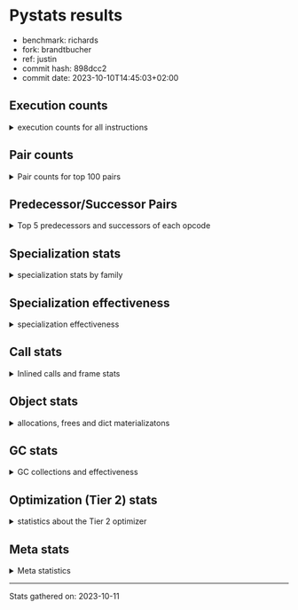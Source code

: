 
# Pystats results

- benchmark: richards
- fork: brandtbucher
- ref: justin
- commit hash: 898dcc2
- commit date: 2023-10-10T14:45:03+02:00

## Execution counts

<details>
<summary> execution counts for all instructions </summary>

|Name | Count | Self | Cumulative | Miss ratio | 
|---|---:|---:|---:|---:|
| LOAD_FAST | 250,056,840 | 23.2% | 23.2% |  |
| LOAD_ATTR_INSTANCE_VALUE | 110,085,620 | 10.2% | 33.3% | 34.9% |
| TO_BOOL_BOOL | 72,537,840 | 6.7% | 40.1% |  |
| RETURN_VALUE | 54,493,860 | 5.0% | 45.1% |  |
| POP_JUMP_IF_FALSE | 54,383,160 | 5.0% | 50.1% |  |
| LOAD_ATTR_METHOD_WITH_VALUES | 54,030,520 | 5.0% | 55.1% | 44.6% |
| CALL_PY_EXACT_ARGS | 53,676,120 | 5.0% | 60.1% | 9.8% |
| RESUME_CHECK | 53,580,300 | 5.0% | 65.1% | 0.0% |
| STORE_FAST | 49,252,620 | 4.6% | 69.6% |  |
| STORE_ATTR_INSTANCE_VALUE | 43,872,720 | 4.1% | 73.7% | 14.8% |
| LOAD_CONST | 39,480,420 | 3.7% | 77.4% |  |
| COPY | 36,051,540 | 3.3% | 80.7% |  |
| POP_TOP | 28,737,900 | 2.7% | 83.4% |  |
| LOAD_GLOBAL_MODULE | 27,715,900 | 2.6% | 85.9% |  |
| POP_JUMP_IF_NOT_NONE | 23,066,160 | 2.1% | 88.1% |  |
| POP_JUMP_IF_NONE | 16,842,120 | 1.6% | 89.6% |  |
| POP_JUMP_IF_TRUE | 16,511,040 | 1.5% | 91.1% |  |
| LOAD_FAST_LOAD_FAST | 15,352,440 | 1.4% | 92.6% |  |
| ENTER_EXECUTOR | 13,096,320 | 1.2% | 93.8% |  |
| UNARY_NOT | 11,405,700 | 1.1% | 94.8% |  |
| COMPARE_OP_INT | 9,762,060 | 0.9% | 95.7% |  |
| JUMP_FORWARD | 8,109,840 | 0.8% | 96.5% |  |
| LOAD_GLOBAL_BUILTIN | 7,894,980 | 0.7% | 97.2% |  |
| CALL_ISINSTANCE | 7,894,800 | 0.7% | 98.0% |  |
| SWAP | 5,985,240 | 0.6% | 98.5% |  |
| BINARY_OP_ADD_INT | 5,601,120 | 0.5% | 99.0% |  |
| BINARY_SUBSCR_LIST_INT | 5,105,400 | 0.5% | 99.5% |  |
| BINARY_OP | 3,000,540 | 0.3% | 99.8% |  |
| BINARY_OP_SUBTRACT_INT | 1,500,720 | 0.1% | 99.9% |  |
| STORE_SUBSCR_LIST_INT | 301,440 | 0.0% | 99.9% |  |
| FOR_ITER_RANGE | 279,660 | 0.0% | 100.0% |  |
| GET_ITER | 279,420 | 0.0% | 100.0% |  |
| RETURN_CONST | 4,080 | 0.0% | 100.0% |  |
| EXIT_INIT_CHECK | 3,120 | 0.0% | 100.0% |  |
| CALL_ALLOC_AND_ENTER_INIT | 3,120 | 0.0% | 100.0% |  |
| BUILD_LIST | 960 | 0.0% | 100.0% |  |
| LOAD_ATTR | 900 | 0.0% | 100.0% |  |
| CALL | 400 | 0.0% | 100.0% |  |
| PUSH_NULL | 360 | 0.0% | 100.0% |  |
| EXTENDED_ARG | 360 | 0.0% | 100.0% |  |
| JUMP_BACKWARD | 240 | 0.0% | 100.0% |  |
| CALL_BUILTIN_CLASS | 180 | 0.0% | 100.0% |  |
| LOAD_DEREF | 120 | 0.0% | 100.0% |  |
| INTERPRETER_EXIT | 120 | 0.0% | 100.0% |  |
| LOAD_ATTR_MODULE | 100 | 0.0% | 100.0% |  |
| LOAD_GLOBAL | 80 | 0.0% | 100.0% |  |
| NOP | 60 | 0.0% | 100.0% |  |
| COPY_FREE_VARS | 60 | 0.0% | 100.0% |  |
| CALL_FUNCTION_EX | 60 | 0.0% | 100.0% |  |
| BINARY_OP_SUBTRACT_FLOAT | 60 | 0.0% | 100.0% |  |
| COMPARE_OP | 20 | 0.0% | 100.0% |  |


</details>

## Pair counts

<details>
<summary> Pair counts for top 100 pairs </summary>

|Pair | Count | Self | Cumulative | 
|---|---:|---:|---:|
| LOAD_FAST LOAD_ATTR_INSTANCE_VALUE | 91,488,960 | 8.5% | 8.5% |
| CALL_PY_EXACT_ARGS RESUME_CHECK | 53,577,000 | 5.0% | 13.4% |
| TO_BOOL_BOOL POP_JUMP_IF_FALSE | 44,621,100 | 4.1% | 17.6% |
| LOAD_FAST LOAD_ATTR_METHOD_WITH_VALUES | 41,694,360 | 3.9% | 21.4% |
| RESUME_CHECK LOAD_FAST | 40,476,960 | 3.7% | 25.2% |
| LOAD_FAST STORE_ATTR_INSTANCE_VALUE | 33,098,040 | 3.1% | 28.2% |
| STORE_FAST LOAD_FAST | 32,187,000 | 3.0% | 31.2% |
| LOAD_ATTR_METHOD_WITH_VALUES CALL_PY_EXACT_ARGS | 31,104,120 | 2.9% | 34.1% |
| STORE_ATTR_INSTANCE_VALUE LOAD_FAST | 30,485,280 | 2.8% | 36.9% |
| COPY TO_BOOL_BOOL | 30,066,300 | 2.8% | 39.7% |
| POP_TOP LOAD_FAST | 25,666,920 | 2.4% | 42.1% |
| POP_JUMP_IF_FALSE LOAD_FAST | 22,639,680 | 2.1% | 44.2% |
| LOAD_CONST LOAD_FAST | 21,893,880 | 2.0% | 46.2% |
| LOAD_ATTR_INSTANCE_VALUE COPY | 21,450,600 | 2.0% | 48.2% |
| POP_JUMP_IF_NOT_NONE LOAD_FAST | 19,064,280 | 1.8% | 50.0% |
| RETURN_VALUE RETURN_VALUE | 18,579,120 | 1.7% | 51.7% |
| LOAD_ATTR_INSTANCE_VALUE STORE_FAST | 18,563,280 | 1.7% | 53.4% |
| LOAD_FAST POP_JUMP_IF_NOT_NONE | 17,486,640 | 1.6% | 55.0% |
| RETURN_VALUE TO_BOOL_BOOL | 17,425,560 | 1.6% | 56.6% |
| LOAD_FAST POP_JUMP_IF_NONE | 16,842,120 | 1.6% | 58.2% |
| TO_BOOL_BOOL POP_JUMP_IF_TRUE | 16,511,040 | 1.5% | 59.7% |
| LOAD_FAST RETURN_VALUE | 15,973,020 | 1.5% | 61.2% |
| LOAD_ATTR_INSTANCE_VALUE LOAD_FAST | 15,353,040 | 1.4% | 62.6% |
| POP_JUMP_IF_FALSE POP_TOP | 14,670,660 | 1.4% | 64.0% |
| LOAD_ATTR_INSTANCE_VALUE CALL_PY_EXACT_ARGS | 13,098,000 | 1.2% | 65.2% |
| POP_JUMP_IF_NONE ENTER_EXECUTOR | 12,795,600 | 1.2% | 66.4% |
| RETURN_VALUE STORE_FAST | 11,885,160 | 1.1% | 67.5% |
| ENTER_EXECUTOR LOAD_ATTR_METHOD_WITH_VALUES | 11,881,080 | 1.1% | 68.6% |
| STORE_ATTR_INSTANCE_VALUE LOAD_CONST | 11,540,880 | 1.1% | 69.6% |
| TO_BOOL_BOOL UNARY_NOT | 11,405,700 | 1.1% | 70.7% |
| LOAD_ATTR_INSTANCE_VALUE TO_BOOL_BOOL | 11,405,700 | 1.1% | 71.8% |
| LOAD_ATTR_METHOD_WITH_VALUES LOAD_FAST_LOAD_FAST | 10,684,320 | 1.0% | 72.7% |
| LOAD_ATTR_METHOD_WITH_VALUES LOAD_FAST | 10,587,840 | 1.0% | 73.7% |
| LOAD_FAST LOAD_GLOBAL_MODULE | 10,334,520 | 1.0% | 74.7% |
| COMPARE_OP_INT POP_JUMP_IF_FALSE | 9,762,060 | 0.9% | 75.6% |
| LOAD_ATTR_INSTANCE_VALUE RETURN_VALUE | 9,700,260 | 0.9% | 76.5% |
| LOAD_ATTR_INSTANCE_VALUE LOAD_CONST | 9,263,640 | 0.9% | 77.3% |
| LOAD_FAST STORE_FAST | 9,150,840 | 0.8% | 78.2% |
| UNARY_NOT COPY | 8,615,700 | 0.8% | 79.0% |
| POP_JUMP_IF_TRUE POP_TOP | 8,615,700 | 0.8% | 79.8% |
| RESUME_CHECK LOAD_CONST | 7,995,480 | 0.7% | 80.5% |
| JUMP_FORWARD LOAD_FAST | 7,970,160 | 0.7% | 81.3% |
| LOAD_GLOBAL_BUILTIN LOAD_FAST | 7,894,980 | 0.7% | 82.0% |
| STORE_FAST LOAD_GLOBAL_BUILTIN | 7,894,800 | 0.7% | 82.7% |
| POP_JUMP_IF_TRUE LOAD_FAST | 7,894,800 | 0.7% | 83.5% |
| LOAD_GLOBAL_MODULE CALL_ISINSTANCE | 7,894,800 | 0.7% | 84.2% |
| LOAD_FAST_LOAD_FAST LOAD_ATTR_INSTANCE_VALUE | 7,894,800 | 0.7% | 84.9% |
| CALL_ISINSTANCE TO_BOOL_BOOL | 7,894,800 | 0.7% | 85.6% |
| POP_JUMP_IF_FALSE RETURN_VALUE | 6,779,400 | 0.6% | 86.3% |
| SWAP STORE_ATTR_INSTANCE_VALUE | 5,985,240 | 0.6% | 86.8% |
| COPY LOAD_ATTR_INSTANCE_VALUE | 5,985,240 | 0.6% | 87.4% |
| LOAD_GLOBAL_MODULE TO_BOOL_BOOL | 5,745,480 | 0.5% | 87.9% |
| LOAD_ATTR_INSTANCE_VALUE POP_JUMP_IF_NOT_NONE | 5,579,520 | 0.5% | 88.4% |
| LOAD_FAST CALL_PY_EXACT_ARGS | 5,384,640 | 0.5% | 88.9% |
| LOAD_CONST BINARY_OP_ADD_INT | 5,300,400 | 0.5% | 89.4% |
| RETURN_VALUE POP_TOP | 5,204,400 | 0.5% | 89.9% |
| POP_JUMP_IF_FALSE LOAD_GLOBAL_MODULE | 5,167,080 | 0.5% | 90.4% |
| POP_JUMP_IF_FALSE LOAD_CONST | 5,126,160 | 0.5% | 90.9% |
| RESUME_CHECK LOAD_GLOBAL_MODULE | 5,106,760 | 0.5% | 91.3% |
| LOAD_FAST BINARY_SUBSCR_LIST_INT | 5,105,400 | 0.5% | 91.8% |
| LOAD_CONST STORE_FAST | 5,104,920 | 0.5% | 92.3% |
| STORE_FAST JUMP_FORWARD | 5,040,600 | 0.5% | 92.7% |
| LOAD_FAST_LOAD_FAST STORE_ATTR_INSTANCE_VALUE | 4,666,080 | 0.4% | 93.2% |
| BINARY_OP_ADD_INT SWAP | 4,184,400 | 0.4% | 93.6% |
| LOAD_GLOBAL_MODULE COMPARE_OP_INT | 4,111,680 | 0.4% | 93.9% |
| LOAD_GLOBAL_MODULE LOAD_ATTR_INSTANCE_VALUE | 3,991,200 | 0.4% | 94.3% |
| BINARY_SUBSCR_LIST_INT STORE_FAST | 3,989,400 | 0.4% | 94.7% |
| LOAD_GLOBAL_MODULE COPY | 3,905,160 | 0.4% | 95.0% |
| POP_TOP JUMP_FORWARD | 3,069,240 | 0.3% | 95.3% |
| LOAD_CONST BINARY_OP | 2,998,800 | 0.3% | 95.6% |
| LOAD_ATTR_INSTANCE_VALUE COMPARE_OP_INT | 2,970,960 | 0.3% | 95.9% |
| POP_JUMP_IF_NOT_NONE LOAD_FAST_LOAD_FAST | 2,886,600 | 0.3% | 96.1% |
| POP_JUMP_IF_NONE LOAD_FAST | 2,831,040 | 0.3% | 96.4% |
| STORE_FAST LOAD_GLOBAL_MODULE | 2,790,600 | 0.3% | 96.7% |
| LOAD_FAST_LOAD_FAST CALL_PY_EXACT_ARGS | 2,790,240 | 0.3% | 96.9% |
| UNARY_NOT RETURN_VALUE | 2,790,000 | 0.3% | 97.2% |
| LOAD_CONST COMPARE_OP_INT | 2,679,400 | 0.2% | 97.4% |
| LOAD_FAST COPY | 2,080,080 | 0.2% | 97.6% |
| BINARY_OP LOAD_CONST | 1,798,920 | 0.2% | 97.8% |
| LOAD_ATTR_INSTANCE_VALUE LOAD_GLOBAL_MODULE | 1,674,480 | 0.2% | 97.9% |
| LOAD_CONST BINARY_OP_SUBTRACT_INT | 1,500,720 | 0.1% | 98.1% |
| STORE_ATTR_INSTANCE_VALUE LOAD_GLOBAL_MODULE | 1,437,720 | 0.1% | 98.2% |
| RETURN_VALUE LOAD_FAST | 1,397,400 | 0.1% | 98.4% |
| POP_JUMP_IF_NONE LOAD_FAST_LOAD_FAST | 1,215,240 | 0.1% | 98.5% |
| STORE_FAST LOAD_CONST | 1,200,000 | 0.1% | 98.6% |
| LOAD_GLOBAL_MODULE CALL_PY_EXACT_ARGS | 1,200,000 | 0.1% | 98.7% |
| BINARY_OP_SUBTRACT_INT SWAP | 1,200,000 | 0.1% | 98.8% |
| LOAD_ATTR_METHOD_WITH_VALUES LOAD_GLOBAL_MODULE | 1,199,880 | 0.1% | 98.9% |
| LOAD_FAST LOAD_CONST | 1,116,180 | 0.1% | 99.0% |
| BINARY_SUBSCR_LIST_INT LOAD_FAST | 1,116,000 | 0.1% | 99.1% |
| BINARY_OP_ADD_INT LOAD_FAST | 1,116,000 | 0.1% | 99.2% |
| POP_JUMP_IF_NOT_NONE LOAD_CONST | 1,115,280 | 0.1% | 99.3% |
| LOAD_ATTR_INSTANCE_VALUE LOAD_ATTR_INSTANCE_VALUE | 725,420 | 0.1% | 99.4% |
| ENTER_EXECUTOR RETURN_VALUE | 668,400 | 0.1% | 99.4% |
| BINARY_OP SWAP | 600,840 | 0.1% | 99.5% |
| BINARY_OP LOAD_FAST | 600,000 | 0.1% | 99.6% |
| LOAD_ATTR_METHOD_WITH_VALUES LOAD_ATTR_METHOD_WITH_VALUES | 454,360 | 0.0% | 99.6% |
| LOAD_GLOBAL_MODULE LOAD_FAST | 301,440 | 0.0% | 99.6% |
| LOAD_FAST STORE_SUBSCR_LIST_INT | 301,440 | 0.0% | 99.7% |
| STORE_SUBSCR_LIST_INT ENTER_EXECUTOR | 300,720 | 0.0% | 99.7% |


</details>

## Predecessor/Successor Pairs

<details>
<summary> Top 5 predecessors and successors of each opcode </summary>

### CACHE

<details>
<summary> Successors and predecessors for CACHE </summary>

|Predecessors | Count | Percentage | 
|---|---:|---:|

|Successors | Count | Percentage | 
|---|---:|---:|
| RESUME_CHECK | 120 | 100.0% |


</details>

### EXIT_INIT_CHECK

<details>
<summary> Successors and predecessors for EXIT_INIT_CHECK </summary>

|Predecessors | Count | Percentage | 
|---|---:|---:|
| RETURN_CONST | 3,120 | 100.0% |

|Successors | Count | Percentage | 
|---|---:|---:|
| RETURN_VALUE | 3,120 | 100.0% |


</details>

### GET_ITER

<details>
<summary> Successors and predecessors for GET_ITER </summary>

|Predecessors | Count | Percentage | 
|---|---:|---:|
| LOAD_GLOBAL_MODULE | 279,240 | 99.9% |
| CALL_BUILTIN_CLASS | 120 | 0.0% |
| LOAD_FAST | 60 | 0.0% |

|Successors | Count | Percentage | 
|---|---:|---:|
| FOR_ITER_RANGE | 279,300 | 100.0% |
| EXTENDED_ARG | 120 | 0.0% |


</details>

### INTERPRETER_EXIT

<details>
<summary> Successors and predecessors for INTERPRETER_EXIT </summary>

|Predecessors | Count | Percentage | 
|---|---:|---:|
| RETURN_CONST | 120 | 100.0% |

|Successors | Count | Percentage | 
|---|---:|---:|


</details>

### NOP

<details>
<summary> Successors and predecessors for NOP </summary>

|Predecessors | Count | Percentage | 
|---|---:|---:|
| POP_TOP | 60 | 100.0% |

|Successors | Count | Percentage | 
|---|---:|---:|
| LOAD_DEREF | 60 | 100.0% |


</details>

### POP_TOP

<details>
<summary> Successors and predecessors for POP_TOP </summary>

|Predecessors | Count | Percentage | 
|---|---:|---:|
| POP_JUMP_IF_FALSE | 14,670,660 | 51.0% |
| POP_JUMP_IF_TRUE | 8,615,700 | 30.0% |
| RETURN_VALUE | 5,204,400 | 18.1% |
| ENTER_EXECUTOR | 246,120 | 0.9% |
| RETURN_CONST | 840 | 0.0% |

|Successors | Count | Percentage | 
|---|---:|---:|
| LOAD_FAST | 25,666,920 | 89.3% |
| JUMP_FORWARD | 3,069,240 | 10.7% |
| RETURN_CONST | 720 | 0.0% |
| LOAD_GLOBAL_MODULE | 720 | 0.0% |
| LOAD_CONST | 120 | 0.0% |


</details>

### PUSH_NULL

<details>
<summary> Successors and predecessors for PUSH_NULL </summary>

|Predecessors | Count | Percentage | 
|---|---:|---:|
| LOAD_FAST | 240 | 66.7% |
| LOAD_DEREF | 60 | 16.7% |
| LOAD_ATTR_MODULE | 40 | 11.1% |
| LOAD_ATTR | 20 | 5.6% |

|Successors | Count | Percentage | 
|---|---:|---:|
| CALL | 300 | 83.3% |
| LOAD_FAST | 60 | 16.7% |


</details>

### RETURN_VALUE

<details>
<summary> Successors and predecessors for RETURN_VALUE </summary>

|Predecessors | Count | Percentage | 
|---|---:|---:|
| RETURN_VALUE | 18,579,120 | 34.1% |
| LOAD_FAST | 15,973,020 | 29.3% |
| LOAD_ATTR_INSTANCE_VALUE | 9,700,260 | 17.8% |
| POP_JUMP_IF_FALSE | 6,779,400 | 12.4% |
| UNARY_NOT | 2,790,000 | 5.1% |

|Successors | Count | Percentage | 
|---|---:|---:|
| RETURN_VALUE | 18,579,120 | 34.1% |
| TO_BOOL_BOOL | 17,425,560 | 32.0% |
| STORE_FAST | 11,885,160 | 21.8% |
| POP_TOP | 5,204,400 | 9.6% |
| LOAD_FAST | 1,397,400 | 2.6% |


</details>

### UNARY_NOT

<details>
<summary> Successors and predecessors for UNARY_NOT </summary>

|Predecessors | Count | Percentage | 
|---|---:|---:|
| TO_BOOL_BOOL | 11,405,700 | 100.0% |

|Successors | Count | Percentage | 
|---|---:|---:|
| COPY | 8,615,700 | 75.5% |
| RETURN_VALUE | 2,790,000 | 24.5% |


</details>

### BINARY_OP

<details>
<summary> Successors and predecessors for BINARY_OP </summary>

|Predecessors | Count | Percentage | 
|---|---:|---:|
| LOAD_CONST | 2,998,800 | 99.9% |
| LOAD_GLOBAL_MODULE | 960 | 0.0% |
| BINARY_OP | 760 | 0.0% |
| LOAD_FAST | 20 | 0.0% |

|Successors | Count | Percentage | 
|---|---:|---:|
| LOAD_CONST | 1,798,920 | 60.0% |
| SWAP | 600,840 | 20.0% |
| LOAD_FAST | 600,000 | 20.0% |
| BINARY_OP | 760 | 0.0% |
| BINARY_OP_SUBTRACT_FLOAT | 20 | 0.0% |


</details>

### BUILD_LIST

<details>
<summary> Successors and predecessors for BUILD_LIST </summary>

|Predecessors | Count | Percentage | 
|---|---:|---:|
| LOAD_CONST | 960 | 100.0% |

|Successors | Count | Percentage | 
|---|---:|---:|
| LOAD_GLOBAL_MODULE | 960 | 100.0% |


</details>

### CALL

<details>
<summary> Successors and predecessors for CALL </summary>

|Predecessors | Count | Percentage | 
|---|---:|---:|
| PUSH_NULL | 300 | 75.0% |
| CALL | 80 | 20.0% |
| LOAD_FAST | 20 | 5.0% |

|Successors | Count | Percentage | 
|---|---:|---:|
| POP_TOP | 180 | 45.0% |
| CALL | 80 | 20.0% |
| STORE_FAST | 60 | 15.0% |
| LOAD_FAST | 60 | 15.0% |
| CALL_BUILTIN_CLASS | 20 | 5.0% |


</details>

### CALL_FUNCTION_EX

<details>
<summary> Successors and predecessors for CALL_FUNCTION_EX </summary>

|Predecessors | Count | Percentage | 
|---|---:|---:|
| LOAD_FAST | 60 | 100.0% |

|Successors | Count | Percentage | 
|---|---:|---:|
| COPY_FREE_VARS | 60 | 100.0% |


</details>

### COMPARE_OP

<details>
<summary> Successors and predecessors for COMPARE_OP </summary>

|Predecessors | Count | Percentage | 
|---|---:|---:|
| LOAD_CONST | 20 | 100.0% |

|Successors | Count | Percentage | 
|---|---:|---:|
| COMPARE_OP_INT | 20 | 100.0% |


</details>

### COPY

<details>
<summary> Successors and predecessors for COPY </summary>

|Predecessors | Count | Percentage | 
|---|---:|---:|
| LOAD_ATTR_INSTANCE_VALUE | 21,450,600 | 59.5% |
| UNARY_NOT | 8,615,700 | 23.9% |
| LOAD_GLOBAL_MODULE | 3,905,160 | 10.8% |
| LOAD_FAST | 2,080,080 | 5.8% |

|Successors | Count | Percentage | 
|---|---:|---:|
| TO_BOOL_BOOL | 30,066,300 | 83.4% |
| LOAD_ATTR_INSTANCE_VALUE | 5,985,240 | 16.6% |


</details>

### COPY_FREE_VARS

<details>
<summary> Successors and predecessors for COPY_FREE_VARS </summary>

|Predecessors | Count | Percentage | 
|---|---:|---:|
| CALL_FUNCTION_EX | 60 | 100.0% |

|Successors | Count | Percentage | 
|---|---:|---:|
| RESUME_CHECK | 60 | 100.0% |


</details>

### ENTER_EXECUTOR

<details>
<summary> Successors and predecessors for ENTER_EXECUTOR </summary>

|Predecessors | Count | Percentage | 
|---|---:|---:|
| POP_JUMP_IF_NONE | 12,795,600 | 97.7% |
| STORE_SUBSCR_LIST_INT | 300,720 | 2.3% |

|Successors | Count | Percentage | 
|---|---:|---:|
| LOAD_ATTR_METHOD_WITH_VALUES | 11,881,080 | 90.7% |
| RETURN_VALUE | 668,400 | 5.1% |
| LOAD_FAST | 279,240 | 2.1% |
| POP_TOP | 246,120 | 1.9% |
| LOAD_CONST | 21,480 | 0.2% |


</details>

### EXTENDED_ARG

<details>
<summary> Successors and predecessors for EXTENDED_ARG </summary>

|Predecessors | Count | Percentage | 
|---|---:|---:|
| POP_JUMP_IF_FALSE | 120 | 33.3% |
| JUMP_BACKWARD | 120 | 33.3% |
| GET_ITER | 120 | 33.3% |

|Successors | Count | Percentage | 
|---|---:|---:|
| FOR_ITER_RANGE | 240 | 66.7% |
| JUMP_BACKWARD | 120 | 33.3% |


</details>

### JUMP_BACKWARD

<details>
<summary> Successors and predecessors for JUMP_BACKWARD </summary>

|Predecessors | Count | Percentage | 
|---|---:|---:|
| POP_TOP | 120 | 50.0% |
| EXTENDED_ARG | 120 | 50.0% |

|Successors | Count | Percentage | 
|---|---:|---:|
| FOR_ITER_RANGE | 120 | 50.0% |
| EXTENDED_ARG | 120 | 50.0% |


</details>

### JUMP_FORWARD

<details>
<summary> Successors and predecessors for JUMP_FORWARD </summary>

|Predecessors | Count | Percentage | 
|---|---:|---:|
| STORE_FAST | 5,040,600 | 62.2% |
| POP_TOP | 3,069,240 | 37.8% |

|Successors | Count | Percentage | 
|---|---:|---:|
| LOAD_FAST | 7,970,160 | 98.3% |
| LOAD_FAST_LOAD_FAST | 139,680 | 1.7% |


</details>

### LOAD_ATTR

<details>
<summary> Successors and predecessors for LOAD_ATTR </summary>

|Predecessors | Count | Percentage | 
|---|---:|---:|
| LOAD_GLOBAL_MODULE | 760 | 84.4% |
| LOAD_ATTR | 120 | 13.3% |
| LOAD_GLOBAL | 20 | 2.2% |

|Successors | Count | Percentage | 
|---|---:|---:|
| LOAD_FAST_LOAD_FAST | 720 | 80.0% |
| LOAD_ATTR | 120 | 13.3% |
| LOAD_ATTR_MODULE | 40 | 4.4% |
| PUSH_NULL | 20 | 2.2% |


</details>

### LOAD_CONST

<details>
<summary> Successors and predecessors for LOAD_CONST </summary>

|Predecessors | Count | Percentage | 
|---|---:|---:|
| STORE_ATTR_INSTANCE_VALUE | 11,540,880 | 29.2% |
| LOAD_ATTR_INSTANCE_VALUE | 9,263,640 | 23.5% |
| RESUME_CHECK | 7,995,480 | 20.3% |
| POP_JUMP_IF_FALSE | 5,126,160 | 13.0% |
| BINARY_OP | 1,798,920 | 4.6% |

|Successors | Count | Percentage | 
|---|---:|---:|
| LOAD_FAST | 21,893,880 | 55.5% |
| BINARY_OP_ADD_INT | 5,300,400 | 13.4% |
| STORE_FAST | 5,104,920 | 12.9% |
| BINARY_OP | 2,998,800 | 7.6% |
| COMPARE_OP_INT | 2,679,400 | 6.8% |


</details>

### LOAD_DEREF

<details>
<summary> Successors and predecessors for LOAD_DEREF </summary>

|Predecessors | Count | Percentage | 
|---|---:|---:|
| STORE_FAST | 60 | 50.0% |
| NOP | 60 | 50.0% |

|Successors | Count | Percentage | 
|---|---:|---:|
| STORE_FAST | 60 | 50.0% |
| PUSH_NULL | 60 | 50.0% |


</details>

### LOAD_FAST

<details>
<summary> Successors and predecessors for LOAD_FAST </summary>

|Predecessors | Count | Percentage | 
|---|---:|---:|
| RESUME_CHECK | 40,476,960 | 16.2% |
| STORE_FAST | 32,187,000 | 12.9% |
| STORE_ATTR_INSTANCE_VALUE | 30,485,280 | 12.2% |
| POP_TOP | 25,666,920 | 10.3% |
| POP_JUMP_IF_FALSE | 22,639,680 | 9.1% |

|Successors | Count | Percentage | 
|---|---:|---:|
| LOAD_ATTR_INSTANCE_VALUE | 91,488,960 | 36.6% |
| LOAD_ATTR_METHOD_WITH_VALUES | 41,694,360 | 16.7% |
| STORE_ATTR_INSTANCE_VALUE | 33,098,040 | 13.2% |
| POP_JUMP_IF_NOT_NONE | 17,486,640 | 7.0% |
| POP_JUMP_IF_NONE | 16,842,120 | 6.7% |


</details>

### LOAD_FAST_LOAD_FAST

<details>
<summary> Successors and predecessors for LOAD_FAST_LOAD_FAST </summary>

|Predecessors | Count | Percentage | 
|---|---:|---:|
| LOAD_ATTR_METHOD_WITH_VALUES | 10,684,320 | 69.6% |
| POP_JUMP_IF_NOT_NONE | 2,886,600 | 18.8% |
| POP_JUMP_IF_NONE | 1,215,240 | 7.9% |
| STORE_ATTR_INSTANCE_VALUE | 284,040 | 1.9% |
| JUMP_FORWARD | 139,680 | 0.9% |

|Successors | Count | Percentage | 
|---|---:|---:|
| LOAD_ATTR_INSTANCE_VALUE | 7,894,800 | 51.4% |
| STORE_ATTR_INSTANCE_VALUE | 4,666,080 | 30.4% |
| CALL_PY_EXACT_ARGS | 2,790,240 | 18.2% |
| LOAD_FAST_LOAD_FAST | 1,200 | 0.0% |
| LOAD_CONST | 120 | 0.0% |


</details>

### LOAD_GLOBAL

<details>
<summary> Successors and predecessors for LOAD_GLOBAL </summary>

|Predecessors | Count | Percentage | 
|---|---:|---:|
| RETURN_VALUE | 40 | 50.0% |
| RESUME_CHECK | 20 | 25.0% |
| POP_JUMP_IF_FALSE | 20 | 25.0% |

|Successors | Count | Percentage | 
|---|---:|---:|
| LOAD_GLOBAL_MODULE | 40 | 50.0% |
| LOAD_GLOBAL_BUILTIN | 20 | 25.0% |
| LOAD_ATTR | 20 | 25.0% |


</details>

### POP_JUMP_IF_FALSE

<details>
<summary> Successors and predecessors for POP_JUMP_IF_FALSE </summary>

|Predecessors | Count | Percentage | 
|---|---:|---:|
| TO_BOOL_BOOL | 44,621,100 | 82.0% |
| COMPARE_OP_INT | 9,762,060 | 18.0% |

|Successors | Count | Percentage | 
|---|---:|---:|
| LOAD_FAST | 22,639,680 | 41.6% |
| POP_TOP | 14,670,660 | 27.0% |
| RETURN_VALUE | 6,779,400 | 12.5% |
| LOAD_GLOBAL_MODULE | 5,167,080 | 9.5% |
| LOAD_CONST | 5,126,160 | 9.4% |


</details>

### POP_JUMP_IF_NONE

<details>
<summary> Successors and predecessors for POP_JUMP_IF_NONE </summary>

|Predecessors | Count | Percentage | 
|---|---:|---:|
| LOAD_FAST | 16,842,120 | 100.0% |

|Successors | Count | Percentage | 
|---|---:|---:|
| ENTER_EXECUTOR | 12,795,600 | 76.0% |
| LOAD_FAST | 2,831,040 | 16.8% |
| LOAD_FAST_LOAD_FAST | 1,215,240 | 7.2% |
| RETURN_CONST | 120 | 0.0% |
| LOAD_GLOBAL_MODULE | 120 | 0.0% |


</details>

### POP_JUMP_IF_NOT_NONE

<details>
<summary> Successors and predecessors for POP_JUMP_IF_NOT_NONE </summary>

|Predecessors | Count | Percentage | 
|---|---:|---:|
| LOAD_FAST | 17,486,640 | 75.8% |
| LOAD_ATTR_INSTANCE_VALUE | 5,579,520 | 24.2% |

|Successors | Count | Percentage | 
|---|---:|---:|
| LOAD_FAST | 19,064,280 | 82.7% |
| LOAD_FAST_LOAD_FAST | 2,886,600 | 12.5% |
| LOAD_CONST | 1,115,280 | 4.8% |


</details>

### POP_JUMP_IF_TRUE

<details>
<summary> Successors and predecessors for POP_JUMP_IF_TRUE </summary>

|Predecessors | Count | Percentage | 
|---|---:|---:|
| TO_BOOL_BOOL | 16,511,040 | 100.0% |

|Successors | Count | Percentage | 
|---|---:|---:|
| POP_TOP | 8,615,700 | 52.2% |
| LOAD_FAST | 7,894,800 | 47.8% |
| RETURN_VALUE | 540 | 0.0% |


</details>

### RETURN_CONST

<details>
<summary> Successors and predecessors for RETURN_CONST </summary>

|Predecessors | Count | Percentage | 
|---|---:|---:|
| STORE_ATTR_INSTANCE_VALUE | 2,400 | 58.8% |
| STORE_SUBSCR_LIST_INT | 720 | 17.6% |
| POP_TOP | 720 | 17.6% |
| POP_JUMP_IF_NONE | 120 | 2.9% |
| FOR_ITER_RANGE | 120 | 2.9% |

|Successors | Count | Percentage | 
|---|---:|---:|
| EXIT_INIT_CHECK | 3,120 | 76.5% |
| POP_TOP | 840 | 20.6% |
| INTERPRETER_EXIT | 120 | 2.9% |


</details>

### STORE_FAST

<details>
<summary> Successors and predecessors for STORE_FAST </summary>

|Predecessors | Count | Percentage | 
|---|---:|---:|
| LOAD_ATTR_INSTANCE_VALUE | 18,563,280 | 37.7% |
| RETURN_VALUE | 11,885,160 | 24.1% |
| LOAD_FAST | 9,150,840 | 18.6% |
| LOAD_CONST | 5,104,920 | 10.4% |
| BINARY_SUBSCR_LIST_INT | 3,989,400 | 8.1% |

|Successors | Count | Percentage | 
|---|---:|---:|
| LOAD_FAST | 32,187,000 | 65.4% |
| LOAD_GLOBAL_BUILTIN | 7,894,800 | 16.0% |
| JUMP_FORWARD | 5,040,600 | 10.2% |
| LOAD_GLOBAL_MODULE | 2,790,600 | 5.7% |
| LOAD_CONST | 1,200,000 | 2.4% |


</details>

### SWAP

<details>
<summary> Successors and predecessors for SWAP </summary>

|Predecessors | Count | Percentage | 
|---|---:|---:|
| BINARY_OP_ADD_INT | 4,184,400 | 69.9% |
| BINARY_OP_SUBTRACT_INT | 1,200,000 | 20.0% |
| BINARY_OP | 600,840 | 10.0% |

|Successors | Count | Percentage | 
|---|---:|---:|
| STORE_ATTR_INSTANCE_VALUE | 5,985,240 | 100.0% |


</details>

### BINARY_OP_ADD_INT

<details>
<summary> Successors and predecessors for BINARY_OP_ADD_INT </summary>

|Predecessors | Count | Percentage | 
|---|---:|---:|
| LOAD_CONST | 5,300,400 | 94.6% |
| LOAD_ATTR_INSTANCE_VALUE | 300,720 | 5.4% |

|Successors | Count | Percentage | 
|---|---:|---:|
| SWAP | 4,184,400 | 74.7% |
| LOAD_FAST | 1,116,000 | 19.9% |
| LOAD_CONST | 300,720 | 5.4% |


</details>

### BINARY_OP_SUBTRACT_FLOAT

<details>
<summary> Successors and predecessors for BINARY_OP_SUBTRACT_FLOAT </summary>

|Predecessors | Count | Percentage | 
|---|---:|---:|
| LOAD_FAST | 40 | 66.7% |
| BINARY_OP | 20 | 33.3% |

|Successors | Count | Percentage | 
|---|---:|---:|
| STORE_FAST | 60 | 100.0% |


</details>

### BINARY_OP_SUBTRACT_INT

<details>
<summary> Successors and predecessors for BINARY_OP_SUBTRACT_INT </summary>

|Predecessors | Count | Percentage | 
|---|---:|---:|
| LOAD_CONST | 1,500,720 | 100.0% |

|Successors | Count | Percentage | 
|---|---:|---:|
| SWAP | 1,200,000 | 80.0% |
| LOAD_FAST | 300,720 | 20.0% |


</details>

### BINARY_SUBSCR_LIST_INT

<details>
<summary> Successors and predecessors for BINARY_SUBSCR_LIST_INT </summary>

|Predecessors | Count | Percentage | 
|---|---:|---:|
| LOAD_FAST | 5,105,400 | 100.0% |

|Successors | Count | Percentage | 
|---|---:|---:|
| STORE_FAST | 3,989,400 | 78.1% |
| LOAD_FAST | 1,116,000 | 21.9% |


</details>

### CALL_ALLOC_AND_ENTER_INIT

<details>
<summary> Successors and predecessors for CALL_ALLOC_AND_ENTER_INIT </summary>

|Predecessors | Count | Percentage | 
|---|---:|---:|
| LOAD_GLOBAL_MODULE | 2,400 | 76.9% |
| RETURN_VALUE | 720 | 23.1% |

|Successors | Count | Percentage | 
|---|---:|---:|
| RESUME_CHECK | 3,120 | 100.0% |


</details>

### CALL_BUILTIN_CLASS

<details>
<summary> Successors and predecessors for CALL_BUILTIN_CLASS </summary>

|Predecessors | Count | Percentage | 
|---|---:|---:|
| LOAD_FAST | 160 | 88.9% |
| CALL | 20 | 11.1% |

|Successors | Count | Percentage | 
|---|---:|---:|
| GET_ITER | 120 | 66.7% |
| STORE_FAST | 60 | 33.3% |


</details>

### CALL_ISINSTANCE

<details>
<summary> Successors and predecessors for CALL_ISINSTANCE </summary>

|Predecessors | Count | Percentage | 
|---|---:|---:|
| LOAD_GLOBAL_MODULE | 7,894,800 | 100.0% |

|Successors | Count | Percentage | 
|---|---:|---:|
| TO_BOOL_BOOL | 7,894,800 | 100.0% |


</details>

### CALL_PY_EXACT_ARGS

<details>
<summary> Successors and predecessors for CALL_PY_EXACT_ARGS </summary>

|Predecessors | Count | Percentage | 
|---|---:|---:|
| LOAD_ATTR_METHOD_WITH_VALUES | 31,104,120 | 57.9% |
| LOAD_ATTR_INSTANCE_VALUE | 13,098,000 | 24.4% |
| LOAD_FAST | 5,384,640 | 10.0% |
| LOAD_FAST_LOAD_FAST | 2,790,240 | 5.2% |
| LOAD_GLOBAL_MODULE | 1,200,000 | 2.2% |

|Successors | Count | Percentage | 
|---|---:|---:|
| RESUME_CHECK | 53,577,000 | 99.8% |
| CALL_PY_EXACT_ARGS | 99,120 | 0.2% |


</details>

### COMPARE_OP_INT

<details>
<summary> Successors and predecessors for COMPARE_OP_INT </summary>

|Predecessors | Count | Percentage | 
|---|---:|---:|
| LOAD_GLOBAL_MODULE | 4,111,680 | 42.1% |
| LOAD_ATTR_INSTANCE_VALUE | 2,970,960 | 30.4% |
| LOAD_CONST | 2,679,400 | 27.4% |
| COMPARE_OP | 20 | 0.0% |

|Successors | Count | Percentage | 
|---|---:|---:|
| POP_JUMP_IF_FALSE | 9,762,060 | 100.0% |


</details>

### FOR_ITER_RANGE

<details>
<summary> Successors and predecessors for FOR_ITER_RANGE </summary>

|Predecessors | Count | Percentage | 
|---|---:|---:|
| GET_ITER | 279,300 | 99.9% |
| EXTENDED_ARG | 240 | 0.1% |
| JUMP_BACKWARD | 120 | 0.0% |

|Successors | Count | Percentage | 
|---|---:|---:|
| STORE_FAST | 279,480 | 99.9% |
| RETURN_CONST | 120 | 0.0% |
| LOAD_FAST | 60 | 0.0% |


</details>

### LOAD_ATTR_INSTANCE_VALUE

<details>
<summary> Successors and predecessors for LOAD_ATTR_INSTANCE_VALUE </summary>

|Predecessors | Count | Percentage | 
|---|---:|---:|
| LOAD_FAST | 91,488,960 | 83.1% |
| LOAD_FAST_LOAD_FAST | 7,894,800 | 7.2% |
| COPY | 5,985,240 | 5.4% |
| LOAD_GLOBAL_MODULE | 3,991,200 | 3.6% |
| LOAD_ATTR_INSTANCE_VALUE | 725,420 | 0.7% |

|Successors | Count | Percentage | 
|---|---:|---:|
| COPY | 21,450,600 | 19.5% |
| STORE_FAST | 18,563,280 | 16.9% |
| LOAD_FAST | 15,353,040 | 13.9% |
| CALL_PY_EXACT_ARGS | 13,098,000 | 11.9% |
| TO_BOOL_BOOL | 11,405,700 | 10.4% |


</details>

### LOAD_ATTR_METHOD_WITH_VALUES

<details>
<summary> Successors and predecessors for LOAD_ATTR_METHOD_WITH_VALUES </summary>

|Predecessors | Count | Percentage | 
|---|---:|---:|
| LOAD_FAST | 41,694,360 | 77.2% |
| ENTER_EXECUTOR | 11,881,080 | 22.0% |
| LOAD_ATTR_METHOD_WITH_VALUES | 454,360 | 0.8% |
| RETURN_VALUE | 720 | 0.0% |

|Successors | Count | Percentage | 
|---|---:|---:|
| CALL_PY_EXACT_ARGS | 31,104,120 | 57.6% |
| LOAD_FAST_LOAD_FAST | 10,684,320 | 19.8% |
| LOAD_FAST | 10,587,840 | 19.6% |
| LOAD_GLOBAL_MODULE | 1,199,880 | 2.2% |
| LOAD_ATTR_METHOD_WITH_VALUES | 454,360 | 0.8% |


</details>

### LOAD_ATTR_MODULE

<details>
<summary> Successors and predecessors for LOAD_ATTR_MODULE </summary>

|Predecessors | Count | Percentage | 
|---|---:|---:|
| LOAD_GLOBAL_MODULE | 60 | 60.0% |
| LOAD_ATTR | 40 | 40.0% |

|Successors | Count | Percentage | 
|---|---:|---:|
| STORE_FAST | 60 | 60.0% |
| PUSH_NULL | 40 | 40.0% |


</details>

### LOAD_GLOBAL_BUILTIN

<details>
<summary> Successors and predecessors for LOAD_GLOBAL_BUILTIN </summary>

|Predecessors | Count | Percentage | 
|---|---:|---:|
| STORE_FAST | 7,894,800 | 100.0% |
| RESUME_CHECK | 120 | 0.0% |
| POP_JUMP_IF_FALSE | 40 | 0.0% |
| LOAD_GLOBAL | 20 | 0.0% |

|Successors | Count | Percentage | 
|---|---:|---:|
| LOAD_FAST | 7,894,980 | 100.0% |


</details>

### LOAD_GLOBAL_MODULE

<details>
<summary> Successors and predecessors for LOAD_GLOBAL_MODULE </summary>

|Predecessors | Count | Percentage | 
|---|---:|---:|
| LOAD_FAST | 10,334,520 | 37.3% |
| POP_JUMP_IF_FALSE | 5,167,080 | 18.6% |
| RESUME_CHECK | 5,106,760 | 18.4% |
| STORE_FAST | 2,790,600 | 10.1% |
| LOAD_ATTR_INSTANCE_VALUE | 1,674,480 | 6.0% |

|Successors | Count | Percentage | 
|---|---:|---:|
| CALL_ISINSTANCE | 7,894,800 | 28.5% |
| TO_BOOL_BOOL | 5,745,480 | 20.7% |
| COMPARE_OP_INT | 4,111,680 | 14.8% |
| LOAD_ATTR_INSTANCE_VALUE | 3,991,200 | 14.4% |
| COPY | 3,905,160 | 14.1% |


</details>

### RESUME_CHECK

<details>
<summary> Successors and predecessors for RESUME_CHECK </summary>

|Predecessors | Count | Percentage | 
|---|---:|---:|
| CALL_PY_EXACT_ARGS | 53,577,000 | 100.0% |
| CALL_ALLOC_AND_ENTER_INIT | 3,120 | 0.0% |
| CACHE | 120 | 0.0% |
| COPY_FREE_VARS | 60 | 0.0% |

|Successors | Count | Percentage | 
|---|---:|---:|
| LOAD_FAST | 40,476,960 | 75.5% |
| LOAD_CONST | 7,995,480 | 14.9% |
| LOAD_GLOBAL_MODULE | 5,106,760 | 9.5% |
| LOAD_FAST_LOAD_FAST | 960 | 0.0% |
| LOAD_GLOBAL_BUILTIN | 120 | 0.0% |


</details>

### STORE_ATTR_INSTANCE_VALUE

<details>
<summary> Successors and predecessors for STORE_ATTR_INSTANCE_VALUE </summary>

|Predecessors | Count | Percentage | 
|---|---:|---:|
| LOAD_FAST | 33,098,040 | 75.4% |
| SWAP | 5,985,240 | 13.6% |
| LOAD_FAST_LOAD_FAST | 4,666,080 | 10.6% |
| STORE_ATTR_INSTANCE_VALUE | 122,400 | 0.3% |
| LOAD_GLOBAL_MODULE | 960 | 0.0% |

|Successors | Count | Percentage | 
|---|---:|---:|
| LOAD_FAST | 30,485,280 | 69.5% |
| LOAD_CONST | 11,540,880 | 26.3% |
| LOAD_GLOBAL_MODULE | 1,437,720 | 3.3% |
| LOAD_FAST_LOAD_FAST | 284,040 | 0.6% |
| STORE_ATTR_INSTANCE_VALUE | 122,400 | 0.3% |


</details>

### STORE_SUBSCR_LIST_INT

<details>
<summary> Successors and predecessors for STORE_SUBSCR_LIST_INT </summary>

|Predecessors | Count | Percentage | 
|---|---:|---:|
| LOAD_FAST | 301,440 | 100.0% |

|Successors | Count | Percentage | 
|---|---:|---:|
| ENTER_EXECUTOR | 300,720 | 99.8% |
| RETURN_CONST | 720 | 0.2% |


</details>

### TO_BOOL_BOOL

<details>
<summary> Successors and predecessors for TO_BOOL_BOOL </summary>

|Predecessors | Count | Percentage | 
|---|---:|---:|
| COPY | 30,066,300 | 41.4% |
| RETURN_VALUE | 17,425,560 | 24.0% |
| LOAD_ATTR_INSTANCE_VALUE | 11,405,700 | 15.7% |
| CALL_ISINSTANCE | 7,894,800 | 10.9% |
| LOAD_GLOBAL_MODULE | 5,745,480 | 7.9% |

|Successors | Count | Percentage | 
|---|---:|---:|
| POP_JUMP_IF_FALSE | 44,621,100 | 61.5% |
| POP_JUMP_IF_TRUE | 16,511,040 | 22.8% |
| UNARY_NOT | 11,405,700 | 15.7% |


</details>


</details>

## Specialization stats

<details>
<summary> specialization stats by family </summary>

### BINARY_SUBSCR

<details>
<summary> specialization stats for BINARY_SUBSCR family </summary>

|Kind | Count | Ratio | 
|---|---|---|
|          hit |      5105400 | 100.0% |


</details>

### STORE_SUBSCR

<details>
<summary> specialization stats for STORE_SUBSCR family </summary>

|Kind | Count | Ratio | 
|---|---|---|
|          hit |      1117680 | 100.0% |


</details>

### TO_BOOL

<details>
<summary> specialization stats for TO_BOOL family </summary>

|Kind | Count | Ratio | 
|---|---|---|
|          hit |    103065000 | 100.0% |


</details>

### BINARY_OP

<details>
<summary> specialization stats for BINARY_OP family </summary>

|Kind | Count | Ratio | 
|---|---|---|
| specialization.deferred |      2999760 | 23.9% |
|          hit |      9572100 | 76.1% |

#### Specialization attempts

| | Count | Ratio | 
|---|---:|---:|
| Success | 20 | 2.6% |
| Failure | 760 | 97.4% |

|Failure kind | Count | Ratio | 
|---|---:|---:|
| and int | 300 | 39.5% |
| floor divide | 280 | 36.8% |
| xor | 140 | 18.4% |
| multiply different types | 40 | 5.3% |


</details>

### CALL

<details>
<summary> specialization stats for CALL family </summary>

|Kind | Count | Ratio | 
|---|---|---|
| specialization.deferred |          300 | 0.0% |
| specialization.deopt |        99120 | 0.2% |
|          hit |     60500340 | 92.0% |
|         miss |      5253360 | 8.0% |

#### Specialization attempts

| | Count | Ratio | 
|---|---:|---:|
| Success | 99,140 | 99.9% |
| Failure | 80 | 0.1% |

|Failure kind | Count | Ratio | 
|---|---:|---:|
| cfunc noargs | 60 | 75.0% |
| other | 20 | 25.0% |


</details>

### COMPARE_OP

<details>
<summary> specialization stats for COMPARE_OP family </summary>

|Kind | Count | Ratio | 
|---|---|---|
|          hit |     10599780 | 100.0% |

#### Specialization attempts

| | Count | Ratio | 
|---|---:|---:|
| Success | 20 | 100.0% |
| Failure | 0 | 0.0% |

|Failure kind | Count | Ratio | 
|---|---:|---:|


</details>

### FOR_ITER

<details>
<summary> specialization stats for FOR_ITER family </summary>

|Kind | Count | Ratio | 
|---|---|---|
|          hit |       279660 | 100.0% |


</details>

### JUMP_BACKWARD

<details>
<summary> specialization stats for JUMP_BACKWARD family </summary>

|Kind | Count | Ratio | 
|---|---|---|


</details>

### LOAD_ATTR

<details>
<summary> specialization stats for LOAD_ATTR family </summary>

|Kind | Count | Ratio | 
|---|---|---|
| specialization.deferred |          740 | 0.0% |
| specialization.deopt |      1179780 | 0.7% |
|          hit |    116764960 | 65.1% |
|         miss |     62529240 | 34.9% |

#### Specialization attempts

| | Count | Ratio | 
|---|---:|---:|
| Success | 1,179,820 | 100.0% |
| Failure | 120 | 0.0% |

|Failure kind | Count | Ratio | 
|---|---:|---:|
| metaclass attribute | 120 | 100.0% |


</details>

### LOAD_GLOBAL

<details>
<summary> specialization stats for LOAD_GLOBAL family </summary>

|Kind | Count | Ratio | 
|---|---|---|
| specialization.deferred |           20 | 0.0% |
|          hit |     52487680 | 100.0% |

#### Specialization attempts

| | Count | Ratio | 
|---|---:|---:|
| Success | 60 | 100.0% |
| Failure | 0 | 0.0% |

|Failure kind | Count | Ratio | 
|---|---:|---:|


</details>

### POP_JUMP_IF_FALSE

<details>
<summary> specialization stats for POP_JUMP_IF_FALSE family </summary>

|Kind | Count | Ratio | 
|---|---|---|


</details>

### POP_JUMP_IF_NONE

<details>
<summary> specialization stats for POP_JUMP_IF_NONE family </summary>

|Kind | Count | Ratio | 
|---|---|---|


</details>

### POP_JUMP_IF_NOT_NONE

<details>
<summary> specialization stats for POP_JUMP_IF_NOT_NONE family </summary>

|Kind | Count | Ratio | 
|---|---|---|


</details>

### POP_JUMP_IF_TRUE

<details>
<summary> specialization stats for POP_JUMP_IF_TRUE family </summary>

|Kind | Count | Ratio | 
|---|---|---|


</details>

### STORE_ATTR

<details>
<summary> specialization stats for STORE_ATTR family </summary>

|Kind | Count | Ratio | 
|---|---|---|
| specialization.deopt |       122400 | 0.3% |
|          hit |     38217480 | 85.5% |
|         miss |      6492960 | 14.5% |

#### Specialization attempts

| | Count | Ratio | 
|---|---:|---:|
| Success | 122,400 | 100.0% |
| Failure | 0 | 0.0% |

|Failure kind | Count | Ratio | 
|---|---:|---:|


</details>


</details>

## Specialization effectiveness

<details>
<summary> specialization effectiveness </summary>

|Instructions | Count | Ratio | 
|---|---:|---:|
| Basic | 512,311,440 | 47.4% |
| Not specialized | 188,080,240 | 17.4% |
| Specialized | 379,567,080 | 35.1% |

### Deferred by instruction

<details>
<summary> deferred by instruction </summary>

|Name | Count | Ratio | 
|---|---:|---:|
| RESUME | 368,934,881,474,191,032,300 | 100.0% |
| BINARY_OP | 2,999,760 | 0.0% |
| LOAD_ATTR | 740 | 0.0% |
| CALL | 300 | 0.0% |
| LOAD_GLOBAL | 20 | 0.0% |
| UNPACK_SEQUENCE | 0 | 0.0% |
| UNARY_NOT | 0 | 0.0% |
| TO_BOOL_BOOL | 0 | 0.0% |
| TO_BOOL | 0 | 0.0% |
| SWAP | 0 | 0.0% |


</details>

### Misses by instruction

<details>
<summary> misses by instruction </summary>

|Name | Count | Ratio | 
|---|---:|---:|
| LOAD_ATTR_INSTANCE_VALUE | 38,447,320 | 51.8% |
| LOAD_ATTR_METHOD_WITH_VALUES | 24,081,920 | 32.4% |
| STORE_ATTR_INSTANCE_VALUE | 6,492,960 | 8.7% |
| CALL_PY_EXACT_ARGS | 5,253,360 | 7.1% |
| RESUME_CHECK | 20 | 0.0% |
| RESUME | 20 | 0.0% |
| UNARY_NOT | 0 | 0.0% |
| TO_BOOL_BOOL | 0 | 0.0% |
| SWAP | 0 | 0.0% |
| STORE_SUBSCR_LIST_INT | 0 | 0.0% |


</details>


</details>

## Call stats

<details>
<summary> Inlined calls and frame stats </summary>

| | Count | Ratio | 
|---|---:|---:|
| Calls to PyEval_EvalDefault | 120 | 0.0% |
| Calls to Python functions inlined | 57,759,660 | 100.0% |
| Calls via PyEval_EvalFrame (total) | 120 | 0.0% |
| Calls via PyEval_EvalFrame (vector) | 120 | 0.0% |
| Calls via PyEval_EvalFrame (generator) | 0 | 0.0% |
| Calls via PyEval_EvalFrame (legacy) | 0 | 0.0% |
| Calls via PyEval_EvalFrame (function vectorcall) | 120 | 0.0% |
| Calls via PyEval_EvalFrame (build class) | 0 | 0.0% |
| Calls via PyEval_EvalFrame (slot) | 0 | 0.0% |
| Calls via PyEval_EvalFrame (function ex) | 60 | 0.0% |
| Calls via PyEval_EvalFrame (api) | 0 | 0.0% |
| Calls via PyEval_EvalFrame (method) | 0 | 0.0% |
| Frames pushed | 57,762,900 | 100.0% |
| Frame objects created | 0 | 0.0% |


</details>

## Object stats

<details>
<summary> allocations, frees and dict materializatons </summary>

| | Count | Ratio | 
|---|---:|---:|
| Allocations from freelist | 1,240 | 0.0% |
| Frees to freelist | 1,660 |  |
| Allocations | 7,088,280 | 100.0% |
| Allocations to 512 bytes | 7,088,280 | 100.0% |
| Allocations to 4 kbytes | 0 | 0.0% |
| Allocations over 4 kbytes | 0 | 0.0% |
| Frees | 7,084,160 |  |
| New values | 0 |  |
| Interpreter increfs | 423,838,940 | 83.5% |
| Interpreter decrefs | 477,403,200 | 92.7% |
| Increfs | 83,934,684 | 16.5% |
| Decrefs | 37,452,924 | 7.3% |
| Materialize dict (on request) | 0 |  |
| Materialize dict (new key) | 0 |  |
| Materialize dict (too big) | 0 |  |
| Materialize dict (str subclass) | 0 |  |
| Dematerialize dict | 0 |  |
| Method cache hits | 65,586,396 |  |
| Method cache misses | 3,435,824 |  |
| Method cache collisions | 3,435,824 |  |
| Method cache dunder hits | 1,560 |  |
| Method cache dunder misses | 0 |  |


</details>

## GC stats

<details>
<summary> GC collections and effectiveness </summary>

|Generation | Collections | Objects collected | Object visits | 
|---:|---:|---:|---:|
| 0 | 20 | 1,920 | 166,520 |
| 1 | 0 | 0 | 0 |
| 2 | 0 | 0 | 0 |


</details>

## Optimization (Tier 2) stats

<details>
<summary> statistics about the Tier 2 optimizer </summary>

### Overall stats

<details>
<summary> overall stats </summary>

| | Count | Ratio | 
|---|---:|---:|
| Optimization attempts | 0 |  |
| Traces created | 0 |  |
| Traces executed | 0 |  |
| Uops executed | 0 | 0 |
| Trace stack overflow | 0 |  |
| Trace stack underflow | 0 |  |
| Trace too long | 0 |  |
| Trace too short | 0 |  |
| Inner loop found | 0 |  |
| Recursive call | 0 |  |


</details>

**Trace length histogram**

|Range | Count | Ratio | 
|---|---:|---:|
| <= 1 | 0 |  |

**Optimized trace length histogram**

|Range | Count | Ratio | 
|---|---:|---:|
| <= 1 | 0 |  |

**Trace run length histogram**

|Range | Count | Ratio | 
|---|---:|---:|
| <= 1 | 0 |  |

### Uop stats

<details>
<summary> uop stats </summary>

|Uop | Count | Self | Cumulative | 
|---|---:|---:|---:|


</details>

### Unsupported opcodes

<details>
<summary> unsupported opcodes </summary>

|Opcode | Count | 
|---|---|


</details>


</details>

## Meta stats

<details>
<summary> Meta statistics </summary>

| | Count | 
|---|---:|
| Number of data files | 20 |


</details>

---
Stats gathered on: 2023-10-11
